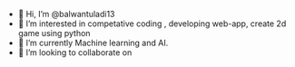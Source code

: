 - 👋 Hi, I’m @balwantuladi13
- 👀 I’m interested in competative coding , developing web-app, create 2d game using python
- 🌱 I’m currently Machine learning and AI.
- 💞️ I’m looking to collaborate on

<!---
balwantuladi13/balwantuladi13 is a ✨ special ✨ repository because its `README.md` (this file) appears on your GitHub profile.
You can click the Preview link to take a look at your changes.
--->
